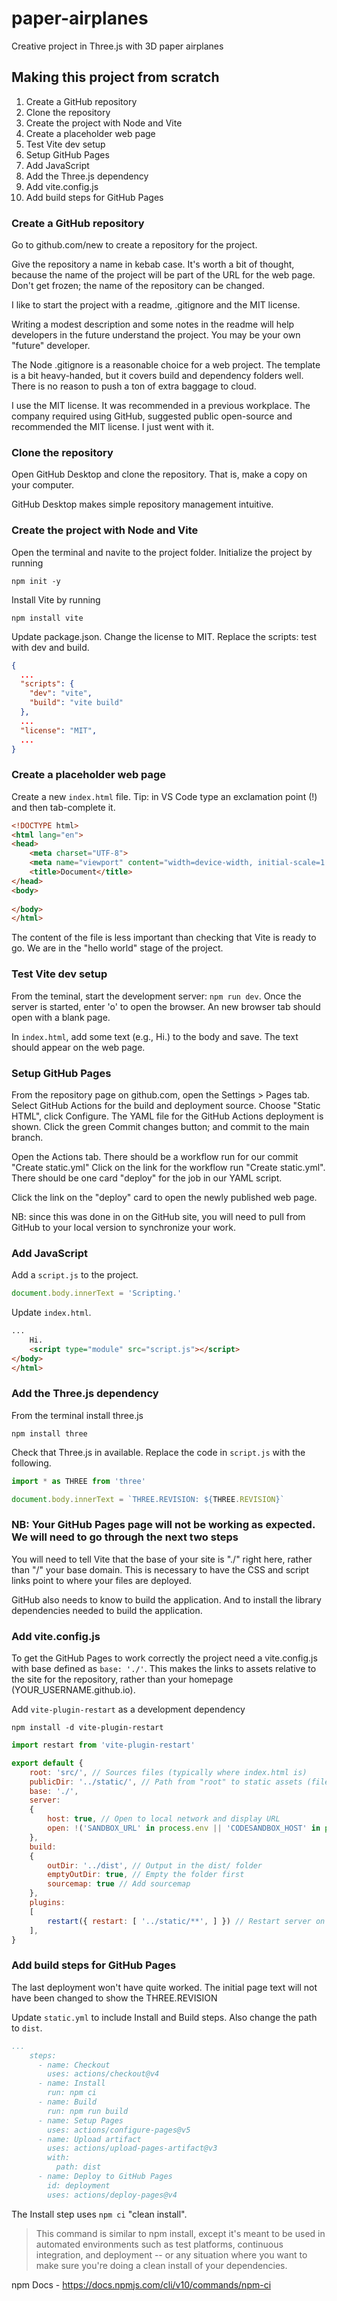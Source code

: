 # paper-airplanes

Creative project in Three.js with 3D paper airplanes

## Making this project from scratch

1. Create a GitHub repository
2. Clone the repository
3. Create the project with Node and Vite
4. Create a placeholder web page
5. Test Vite dev setup
6. Setup GitHub Pages
7. Add JavaScript
8. Add the Three.js dependency
9. Add vite.config.js
10. Add build steps for GitHub Pages

### Create a GitHub repository

Go to github.com/new to create a repository for the project.

Give the repository a name in kebab case. It's worth a bit of thought, because the name of the project will be part of the URL for the web page. Don't get frozen; the name of the repository can be changed.

I like to start the project with a readme, .gitignore and the MIT license.

Writing a modest description and some notes in the readme will help developers in the future understand the project. You may be your own "future" developer.

The Node .gitignore is a reasonable choice for a web project. The template is a bit heavy-handed, but it covers build and dependency folders well. There is no reason to push a ton of extra baggage to cloud.

I use the MIT license. It was recommended in a previous workplace. The company required using GitHub, suggested public open-source and recommended the MIT license. I just went with it.

### Clone the repository

Open GitHub Desktop and clone the repository. That is, make a copy on your computer.

GitHub Desktop makes simple repository management intuitive.

### Create the project with Node and Vite

Open the terminal and navite to the project folder. Initialize the project by running

``` Terminal
npm init -y
```

Install Vite by running

``` Terminal
npm install vite
```

Update package.json. Change the license to MIT. Replace the scripts: test with dev and build.

``` JSON
{
  ...
  "scripts": {
    "dev": "vite",
    "build": "vite build"
  },
  ...
  "license": "MIT",
  ...
}
```

### Create a placeholder web page

Create a new ```index.html``` file. Tip: in VS Code type an exclamation point (!) and then tab-complete it.

``` HTML
<!DOCTYPE html>
<html lang="en">
<head>
    <meta charset="UTF-8">
    <meta name="viewport" content="width=device-width, initial-scale=1.0">
    <title>Document</title>
</head>
<body>
    
</body>
</html>
```

The content of the file is less important than checking that Vite is ready to go. We are in the "hello world" stage of the project.

### Test Vite dev setup

From the teminal, start the development server: ```npm run dev```. Once the server is started, enter 'o' to open the browser. An new browser tab should open with a blank page.

In ```index.html```, add some text (e.g., Hi.) to the body and save. The text should appear on the web page.

### Setup GitHub Pages

From the repository page on github.com, open the Settings > Pages tab. Select GitHub Actions for the build and deployment source. Choose "Static HTML", click Configure. The YAML file for the GitHub Actions deployment is shown. Click the green Commit changes button; and commit to the main branch.

Open the Actions tab. There should be a workflow run for our commit "Create static.yml" Click on the link for the workflow run "Create static.yml". There should be one card "deploy" for the job in our YAML script.

Click the link on the "deploy" card to open the newly published web page.

NB: since this was done in on the GitHub site, you will need to pull from GitHub to your local version to synchronize your work.

### Add JavaScript

Add a ```script.js``` to the project.

``` JavaScript
document.body.innerText = 'Scripting.'
```

Update ```index.html```.

``` HTML
...
    Hi.
    <script type="module" src="script.js"></script>
</body>
</html>
```

### Add the Three.js dependency

From the terminal install three.js

``` Terminal
npm install three
```

Check that Three.js in available. Replace the code in ```script.js``` with the following.

``` JavaScript
import * as THREE from 'three'

document.body.innerText = `THREE.REVISION: ${THREE.REVISION}`
```

### NB: Your GitHub Pages page will not be working as expected. We will need to go through the next two steps

You will need to tell Vite that the base of your site is "./" right here, rather than "/" your base domain. This is necessary to have the CSS and script links point to where your files are deployed.

GitHub also needs to know to build the application. And to install the library dependencies needed to build the application.

### Add vite.config.js

To get the GitHub Pages to work correctly the project need a vite.config.js with base defined as ```base: './'```. This makes the links to assets relative to the site for the repository, rather than your homepage (YOUR_USERNAME.github.io).

Add ```vite-plugin-restart``` as a development dependency

``` Terminal
npm install -d vite-plugin-restart
```

``` JavaScript
import restart from 'vite-plugin-restart'

export default {
    root: 'src/', // Sources files (typically where index.html is)
    publicDir: '../static/', // Path from "root" to static assets (files that are served as they are)
    base: './',
    server:
    {
        host: true, // Open to local network and display URL
        open: !('SANDBOX_URL' in process.env || 'CODESANDBOX_HOST' in process.env) // Open if it's not a CodeSandbox
    },
    build:
    {
        outDir: '../dist', // Output in the dist/ folder
        emptyOutDir: true, // Empty the folder first
        sourcemap: true // Add sourcemap
    },
    plugins:
    [
        restart({ restart: [ '../static/**', ] }) // Restart server on static file change
    ],
}
```

### Add build steps for GitHub Pages

The last deployment won't have quite worked. The initial page text will not have been changed to show the THREE.REVISION

Update ```static.yml``` to include Install and Build steps. Also change the path to ```dist```.

``` YAML
...
    steps:
      - name: Checkout
        uses: actions/checkout@v4
      - name: Install
        run: npm ci
      - name: Build
        run: npm run build
      - name: Setup Pages
        uses: actions/configure-pages@v5
      - name: Upload artifact
        uses: actions/upload-pages-artifact@v3
        with:
          path: dist
      - name: Deploy to GitHub Pages
        id: deployment
        uses: actions/deploy-pages@v4
```

The Install step uses ```npm ci``` "clean install".

> This command is similar to npm install, except it's meant to be used in automated environments such as test platforms, continuous integration, and deployment -- or any situation where you want to make sure you're doing a clean install of your dependencies.

npm Docs - <https://docs.npmjs.com/cli/v10/commands/npm-ci>
